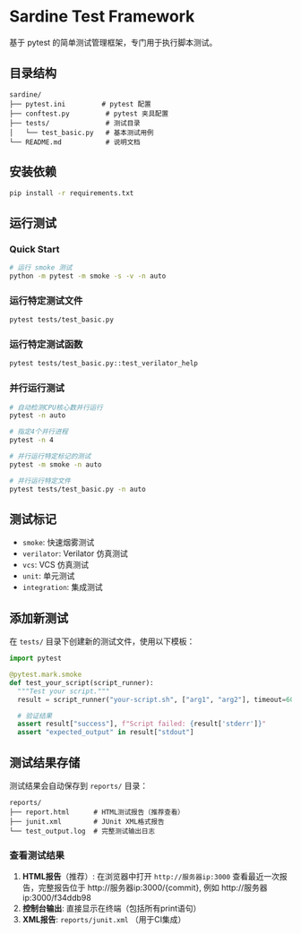 # Sardine Test Framework

基于 pytest 的简单测试管理框架，专门用于执行脚本测试。

## 目录结构

```
sardine/
├── pytest.ini         # pytest 配置
├── conftest.py         # pytest 夹具配置
├── tests/              # 测试目录
│   └── test_basic.py   # 基本测试用例
└── README.md           # 说明文档
```

## 安装依赖

```bash
pip install -r requirements.txt
```

## 运行测试

<!-- ### 运行所有测试
```bash
cd voyager-test/scripts/sardine
pytest
``` -->

### Quick Start
```bash
# 运行 smoke 测试
python -m pytest -m smoke -s -v -n auto
```

### 运行特定测试文件
```bash
pytest tests/test_basic.py
```

### 运行特定测试函数
```bash
pytest tests/test_basic.py::test_verilator_help
```

### 并行运行测试
```bash
# 自动检测CPU核心数并行运行
pytest -n auto

# 指定4个并行进程
pytest -n 4

# 并行运行特定标记的测试
pytest -m smoke -n auto

# 并行运行特定文件
pytest tests/test_basic.py -n auto
```

## 测试标记

- `smoke`: 快速烟雾测试
- `verilator`: Verilator 仿真测试
- `vcs`: VCS 仿真测试
- `unit`: 单元测试
- `integration`: 集成测试

## 添加新测试

在 `tests/` 目录下创建新的测试文件，使用以下模板：

```python
import pytest

@pytest.mark.smoke
def test_your_script(script_runner):
  """Test your script."""
  result = script_runner("your-script.sh", ["arg1", "arg2"], timeout=60)

  # 验证结果
  assert result["success"], f"Script failed: {result['stderr']}"
  assert "expected_output" in result["stdout"]
```

## 测试结果存储

测试结果会自动保存到 `reports/` 目录：

```
reports/
├── report.html      # HTML测试报告（推荐查看）
├── junit.xml        # JUnit XML格式报告
└── test_output.log  # 完整测试输出日志
```

### 查看测试结果

1. **HTML报告**（推荐）: 在浏览器中打开 `http://服务器ip:3000` 查看最近一次报告，完整报告位于 http://服务器ip:3000/{commit}, 例如 http://服务器ip:3000/f34ddb98
2. **控制台输出**: 直接显示在终端（包括所有print语句）
3. **XML报告**: `reports/junit.xml` （用于CI集成）
